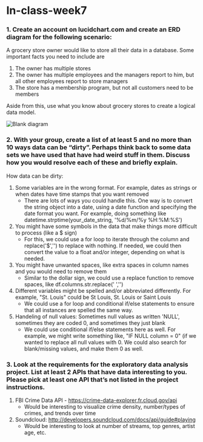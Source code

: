 # In-class-week7

### 1. Create an account on lucidchart.com and create an ERD diagram for the following scenario:

A grocery store owner would like to store all their data in a database. Some important facts you need to include are

1) The owner has multiple stores
2) The owner has multiple employees and the managers report to him, but all other employees report to store managers
3) The store has a membership program, but not all customers need to be members

Aside from this, use what you know about grocery stores to create a logical data model.

![Blank diagram](https://user-images.githubusercontent.com/59490033/139170632-0314d86f-c279-4eea-aef7-3fa703862da1.png)


### 2. With your group, create a list of at least 5 and no more than 10 ways data can be “dirty”. Perhaps think back to some data sets we have used that have had weird stuff in them. Discuss how you would resolve each of these and briefly explain.

How data can be dirty:
1) Some variables are in the wrong format. For example, dates as strings or when dates have time stamps that you want removed
   - There are lots of ways you could handle this. One way is to convert the string object into a date, using a date function and specifying the date format you    want. For example, doing something like datetime.strptime(your_date_string, '%d/%m/%y %H:%M:%S')
2) You might have some symbols in the data that make things more difficult to process (like a $ sign)
   - For this, we could use a for loop to iterate through the column and replace('$','') to replace with nothing. If needed, we could then convert the value to a float and/or integer, depending on what is needed.
3) You might have unwanted spaces, like extra spaces in column names and you would need to remove them
   - Similar to the dollar sign, we could use a replace function to remove spaces, like df.columns.str.replace(' ','')
4) Different variables might be spelled and/or abbreviated differently. For example, "St. Louis" could be St Louis, St. Louis or Saint Louis
   - We could use a for loop and conditional if/else statements to ensure that all instances are spelled the same way.
5) Handeling of null values: Sometimes null values as written 'NULL', sometimes they are coded 0, and sometimes they just blank
   - We could use conditional if/else statements here as well. For example, we might write something like, "IF NULL column = 0" (if we wanted to replace all null values with 0. We could also search for blank/missing values, and make them 0 as well.

### 3. Look at the requirements for the exploratory data analysis project. List at least 2 APIs that have data interesting to you. Please pick at least one API that’s not listed in the project instructions.
1) FBI Crime Data API - https://crime-data-explorer.fr.cloud.gov/api
   - Would be interesting to visualize crime density, number/types of crimes, and trends over time
2) Soundcloud: http://developers.soundcloud.com/docs/api/guide#playing
   - Would be interesting to look at number of streams, top genres, artist age, etc.
